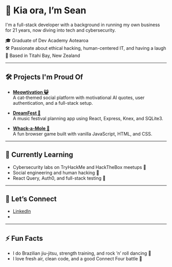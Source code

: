 # 👋 Kia ora, I’m Sean

I'm a full-stack developer with a background in running my own business for 21 years, now diving into tech and cybersecurity.

🎓 Graduate of Dev Academy Aotearoa  
🛠️ Passionate about ethical hacking, human-centered IT, and having a laugh  
🌊 Based in Titahi Bay, New Zealand

---

## 🛠️ Projects I'm Proud Of

- [**Meowtivation 😺**](https://github.com/sean-crawfordx/meowtivation)  
  A cat-themed social platform with motivational AI quotes, user authentication, and a full-stack setup.

- [**DreamFest 🎸**](https://github.com/sean-crawfordx/dreamfest)  
  A music festival planning app using React, Express, Knex, and SQLite3.

- [**Whack-a-Mole 🎯**](https://github.com/sean-crawfordx/whack-a-mole)  
  A fun browser game built with vanilla JavaScript, HTML, and CSS.

---

## 🌱 Currently Learning

- Cybersecurity labs on TryHackMe and HackTheBox meetups 🔐  
- Social engineering and human hacking 🧠  
- React Query, Auth0, and full-stack testing 🧪  

---

## 💬 Let’s Connect

- [LinkedIn](https://www.linkedin.com/in/1seancrawford/)  
-  

---

## ⚡ Fun Facts

- I do Brazilian jiu-jitsu, strength training, and rock ’n’ roll dancing 🕺  
- I love fresh air, clean code, and a good Connect Four battle 🎯
